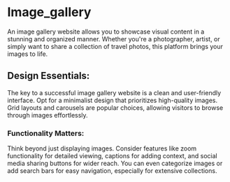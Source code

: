 # Image_gallery
An image gallery website allows you to showcase visual content in a stunning and organized manner. Whether you're a photographer, artist, or simply want to share a collection of travel photos, this platform brings your images to life.

## Design Essentials:

The key to a successful image gallery website is a clean and user-friendly interface. Opt for a minimalist design that prioritizes high-quality images. Grid layouts and carousels are popular choices, allowing visitors to browse through images effortlessly.

### Functionality Matters:

Think beyond just displaying images. Consider features like zoom functionality for detailed viewing, captions for adding context, and social media sharing buttons for wider reach. You can even categorize images or add search bars for easy navigation, especially for extensive collections.
